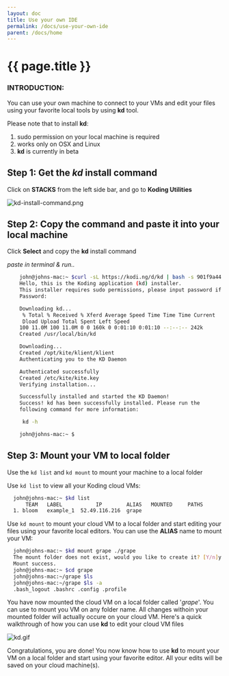 ```yaml
---
layout: doc
title: Use your own IDE
permalink: /docs/use-your-own-ide
parent: /docs/home
---
```


# {{ page.title }}

### INTRODUCTION:

You can use your own machine to connect to your VMs and edit your files using your favorite local tools by using **kd** tool.

Please note that to install **kd**:

1. sudo permission on your local machine is required
2. works only on OSX and Linux
3. **kd** is currently in beta

## Step 1: Get the _**kd**_ install command

Click on **STACKS** from the left side bar, and go to **Koding Utilities**

![kd-install-command.png][1]

## Step 2: Copy the command and paste it into your local machine

Click **Select** and copy the **kd** install command

_paste in terminal &amp; run.._

```bash
    john@johns-mac:~ $curl -sL https://kodi.ng/d/kd | bash -s 901f9a44
    Hello, this is the Koding application (kd) installer.
    This installer requires sudo permissions, please input password if prompted...
    Password:

    Downloading kd...
     % Total % Received % Xferd Average Speed Time Time Time Current
     Dload Upload Total Spent Left Speed
    100 11.0M 100 11.0M 0 0 160k 0 0:01:10 0:01:10 --:--:-- 242k
    Created /usr/local/bin/kd

    Downloading...
    Created /opt/kite/klient/klient
    Authenticating you to the KD Daemon

    Authenticated successfully
    Created /etc/kite/kite.key
    Verifying installation...

    Successfully installed and started the KD Daemon!
    Success! kd has been successfully installed. Please run the
    following command for more information:

     kd -h

    john@johns-mac:~ $
```

## Step 3: Mount your VM to local folder

Use the `kd list` and `kd mount` to mount your machine to a local folder

Use `kd list` to view all your Koding cloud VMs:

```bash
  john@johns-mac:~ $kd list
      TEAM   LABEL           IP        ALIAS   MOUNTED     PATHS
  1. bloom   example_1  52.49.116.216  grape
```

Use `kd mount` to mount your cloud VM to a local folder and start editing your files using your favorite local editors. You can use the **ALIAS** name to mount your VM:

```bash
  john@johns-mac:~ $kd mount grape ./grape
  The mount folder does not exist, would you like to create it? [Y/n]y
  Mount success.
  john@johns-mac:~ $cd grape
  john@johns-mac:~/grape $ls
  john@johns-mac:~/grape $ls -a
  .bash_logout .bashrc .config .profile
```

You have now mounted the cloud VM on a local folder called '_grape_'. You can use to mount you VM on any folder name. All changes withoin your mounted folder will actually occure on your cloud VM. Here's a quick walkthrough of how you can use **kd** to edit your cloud VM files

![kd.gif][2]

Congratulations, you are done! You now know how to use **kd** to mount your VM on a local folder and start using your favorite editor. All your edits will be saved on your cloud machine(s).

[1]: https://www.koding.com/hs-fs/hubfs/Koding-Guide_Teams/kd/kd-install-command.png?t=1473370419565&amp;width=1392&amp;name=kd-install-command.png "get-kd.png"
[2]: https://www.koding.com/hs-fs/hubfs/Koding-Guide_Teams/kd/kd.gif?t=1473370419565&amp;width=818&amp;height=438&amp;name=kd.gif "kd.gif"
